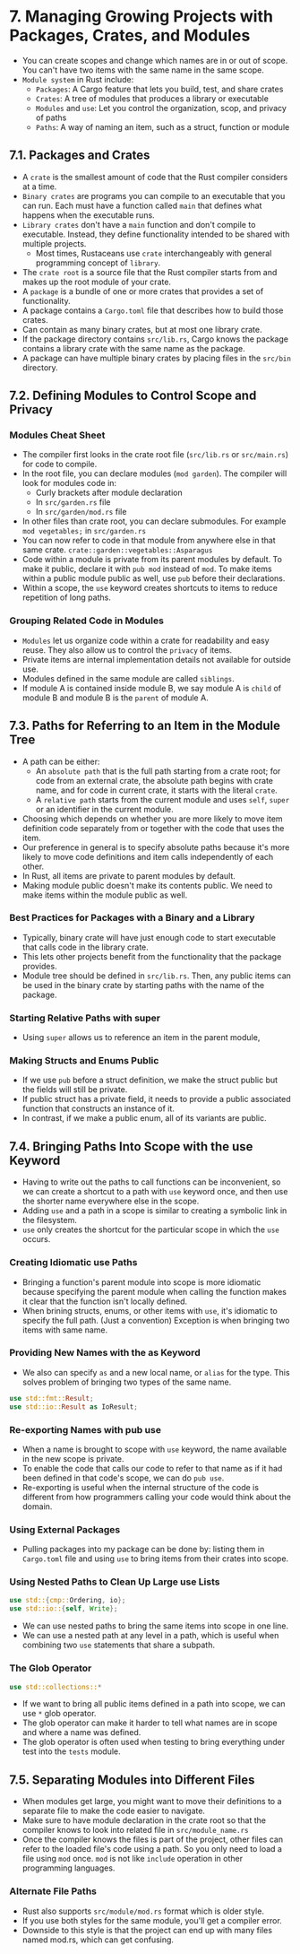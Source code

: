 # 7. Managing Growing Projects with Packages, Crates, and Modules

- You can create scopes and change which names are in or out of scope. You can't have two items with the same name in the same scope.
- `Module system` in Rust include:
  - `Packages`: A Cargo feature that lets you build, test, and share crates
  - `Crates`: A tree of modules that produces a library or executable
  - `Modules` and `use`: Let you control the organization, scop, and privacy of paths
  - `Paths`: A way of naming an item, such as a struct, function or module

## 7.1. Packages and Crates

- A `crate` is the smallest amount of code that the Rust compiler considers at a time.
- `Binary crates` are programs you can compile to an executable that you can run. Each must have a function called `main` that defines what happens when the executable runs.
- `Library crates` don't have a `main` function and don't compile to executable. Instead, they define functionality intended to be shared with multiple projects.
  - Most times, Rustaceans use `crate` interchangeably with general programming concept of `library`.
- The `crate root` is a source file that the Rust compiler starts from and makes up the root module of your crate.
- A `package` is a bundle of one or more crates that provides a set of functionality.
- A package contains a `Cargo.toml` file that describes how to build those crates.
- Can contain as many binary crates, but at most one library crate.
- If the package directory contains `src/lib.rs`, Cargo knows the package contains a library crate with the same name as the package.
- A package can have multiple binary crates by placing files in the `src/bin` directory.

## 7.2. Defining Modules to Control Scope and Privacy

### Modules Cheat Sheet

- The compiler first looks in the crate root file (`src/lib.rs` or `src/main.rs`) for code to compile.
- In the root file, you can declare modules (`mod garden`). The compiler will look for modules code in:
  - Curly brackets after module declaration
  - In `src/garden.rs` file
  - In `src/garden/mod.rs` file
- In other files than crate root, you can declare submodules. For example `mod vegetables;` in `src/garden.rs`
- You can now refer to code in that module from anywhere else in that same crate. `crate::garden::vegetables::Asparagus`
- Code within a module is private from its parent modules by default. To make it public, declare it with `pub mod` instead of `mod`. To make items within a public module public as well, use `pub` before their declarations.
- Within a scope, the `use` keyword creates shortcuts to items to reduce repetition of long paths.

### Grouping Related Code in Modules

- `Modules` let us organize code within a crate for readability and easy reuse. They also allow us to control the `privacy` of items.
- Private items are internal implementation details not available for outside use.
- Modules defined in the same module are called `siblings`.
- If module A is contained inside module B, we say module A is `child` of module B and module B is the `parent` of module A.

## 7.3. Paths for Referring to an Item in the Module Tree

- A path can be either:
  - An `absolute path` that is the full path starting from a crate root; for code from an external crate, the absolute path begins with crate name, and for code in current crate, it starts with the literal `crate`.
  - A `relative path` starts from the current module and uses `self`, `super` or an identifier in the current module.
- Choosing which depends on whether you are more likely to move item definition code separately from or together with the code that uses the item.
- Our preference in general is to specify absolute paths because it's more likely to move code definitions and item calls independently of each other.
- In Rust, all items are private to parent modules by default.
- Making module public doesn't make its contents public. We need to make items within the module public as well.

### Best Practices for Packages with a Binary and a Library

- Typically, binary crate will have just enough code to start executable that calls code in the library crate.
- This lets other projects benefit from the functionality that the package provides.
- Module tree should be defined in `src/lib.rs`. Then, any public items can be used in the binary crate by starting paths with the name of the package.

### Starting Relative Paths with super

- Using `super` allows us to reference an item in the parent module,

### Making Structs and Enums Public

- If we use `pub` before a struct definition, we make the struct public but the fields will still be private.
- If public struct has a private field, it needs to provide a public associated function that constructs an instance of it.
- In contrast, if we make a public enum, all of its variants are public.

## 7.4. Bringing Paths Into Scope with the use Keyword

- Having to write out the paths to call functions can be inconvenient, so we can create a shortcut to a path with `use` keyword once, and then use the shorter name everywhere else in the scope.
- Adding `use` and a path in a scope is similar to creating a symbolic link in the filesystem.
- `use` only creates the shortcut for the particular scope in which the `use` occurs.

### Creating Idiomatic use Paths

- Bringing a function's parent module into scope is more idiomatic because specifying the parent module when calling the function makes it clear that the function isn't locally defined.
- When brining structs, enums, or other items with `use`, it's idiomatic to specify the full path. (Just a convention) Exception is when bringing two items with same name.

### Providing New Names with the as Keyword

- We also can specify `as` and a new local name, or `alias` for the type. This solves problem of bringing two types of the same name.

```rust
use std::fmt::Result;
use std::io::Result as IoResult;
```

### Re-exporting Names with pub use

- When a name is brought to scope with `use` keyword, the name available in the new scope is private.
- To enable the code that calls our code to refer to that name as if it had been defined in that code's scope, we can do `pub use`.
- Re-exporting is useful when the internal structure of the code is different from how programmers calling your code would think about the domain.

### Using External Packages

- Pulling packages into my package can be done by: listing them in `Cargo.toml` file and using `use` to bring items from their crates into scope.

### Using Nested Paths to Clean Up Large use Lists

```rust
use std::{cmp::Ordering, io};
use std::io::{self, Write};
```

- We can use nested paths to bring the same items into scope in one line.
- We can use a nested path at any level in a path, which is useful when combining two `use` statements that share a subpath.

### The Glob Operator

```rust
use std::collections::*
```

- If we want to bring all public items defined in a path into scope, we can use `*` glob operator.
- The glob operator can make it harder to tell what names are in scope and where a name was defined.
- The glob operator is often used when testing to bring everything under test into the `tests` module.

## 7.5. Separating Modules into Different Files

- When modules get large, you might want to move their definitions to a separate file to make the code easier to navigate.
- Make sure to have module declaration in the crate root so that the compiler knows to look into related file in `src/module_name.rs`
- Once the compiler knows the files is part of the project, other files can refer to the loaded file's code using a path. So you only need to load a file using `mod` once. `mod` is not like `include` operation in other programming languages.

### Alternate File Paths

- Rust also supports `src/module/mod.rs` format which is older style.
- If you use both styles for the same module, you'll get a compiler error.
- Downside to this style is that the project can end up with many files named mod.rs, which can get confusing.
